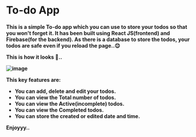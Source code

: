 # To-do App

<h4> <b> This is a simple To-do app which you can use to store your todos so that you won't forget it. It has been built using React JS(frontend) and Firebase(for the backend). As there is a database to store the todos, your todos are safe even if you reload the page..😌

This is how it looks 🤩..
  
 ![image](https://user-images.githubusercontent.com/92244286/223183046-618070ff-b92e-4376-add4-c9a91854c616.png)

  This key features are:
  - You can add, delete and edit your todos.
  - You can view the Total number of todos.
  - You can view the Active(incomplete) todos.
  - You can view the Completed todos.
  - You can store the created or edited date and time.
  
 
Enjoyyy..
